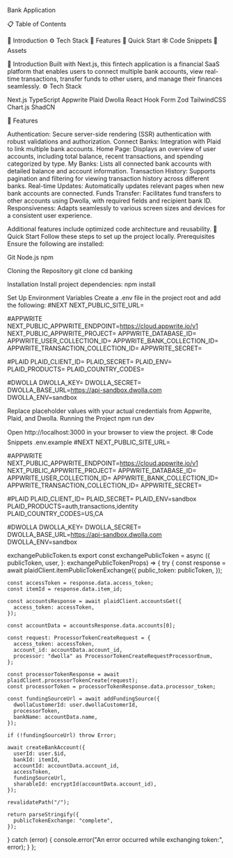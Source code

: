Bank Application

📋 Table of Contents

🤖 Introduction
⚙️ Tech Stack
🔋 Features
🤸 Quick Start
🕸️ Code Snippets
🔗 Assets

🤖 Introduction
Built with Next.js, this fintech application is a financial SaaS platform that enables users to connect multiple bank accounts, view real-time transactions, transfer funds to other users, and manage their finances seamlessly.
⚙️ Tech Stack


Next.js
TypeScript
Appwrite
Plaid
Dwolla
React Hook Form
Zod
TailwindCSS
Chart.js
ShadCN

🔋 Features

Authentication: Secure server-side rendering (SSR) authentication with robust validations and authorization.
Connect Banks: Integration with Plaid to link multiple bank accounts.
Home Page: Displays an overview of user accounts, including total balance, recent transactions, and spending categorized by type.
My Banks: Lists all connected bank accounts with detailed balance and account information.
Transaction History: Supports pagination and filtering for viewing transaction history across different banks.
Real-time Updates: Automatically updates relevant pages when new bank accounts are connected.
Funds Transfer: Facilitates fund transfers to other accounts using Dwolla, with required fields and recipient bank ID.
Responsiveness: Adapts seamlessly to various screen sizes and devices for a consistent user experience.

Additional features include optimized code architecture and reusability.
🤸 Quick Start
Follow these steps to set up the project locally.
Prerequisites
Ensure the following are installed:

Git
Node.js
npm

Cloning the Repository
git clone 
cd banking

Installation
Install project dependencies:
npm install

Set Up Environment Variables
Create a .env file in the project root and add the following:
#NEXT
NEXT_PUBLIC_SITE_URL=

#APPWRITE
NEXT_PUBLIC_APPWRITE_ENDPOINT=https://cloud.appwrite.io/v1
NEXT_PUBLIC_APPWRITE_PROJECT=
APPWRITE_DATABASE_ID=
APPWRITE_USER_COLLECTION_ID=
APPWRITE_BANK_COLLECTION_ID=
APPWRITE_TRANSACTION_COLLECTION_ID=
APPWRITE_SECRET=

#PLAID
PLAID_CLIENT_ID=
PLAID_SECRET=
PLAID_ENV=
PLAID_PRODUCTS=
PLAID_COUNTRY_CODES=

#DWOLLA
DWOLLA_KEY=
DWOLLA_SECRET=
DWOLLA_BASE_URL=https://api-sandbox.dwolla.com
DWOLLA_ENV=sandbox

Replace placeholder values with your actual credentials from Appwrite, Plaid, and Dwolla.
Running the Project
npm run dev

Open http://localhost:3000 in your browser to view the project.
🕸️ Code Snippets
.env.example
#NEXT
NEXT_PUBLIC_SITE_URL=

#APPWRITE
NEXT_PUBLIC_APPWRITE_ENDPOINT=https://cloud.appwrite.io/v1
NEXT_PUBLIC_APPWRITE_PROJECT=
APPWRITE_DATABASE_ID=
APPWRITE_USER_COLLECTION_ID=
APPWRITE_BANK_COLLECTION_ID=
APPWRITE_TRANSACTION_COLLECTION_ID=
APPWRITE_SECRET=

#PLAID
PLAID_CLIENT_ID=
PLAID_SECRET=
PLAID_ENV=sandbox
PLAID_PRODUCTS=auth,transactions,identity
PLAID_COUNTRY_CODES=US,CA

#DWOLLA
DWOLLA_KEY=
DWOLLA_SECRET=
DWOLLA_BASE_URL=https://api-sandbox.dwolla.com
DWOLLA_ENV=sandbox

exchangePublicToken.ts
export const exchangePublicToken = async ({
  publicToken,
  user,
}: exchangePublicTokenProps) => {
  try {
    const response = await plaidClient.itemPublicTokenExchange({
      public_token: publicToken,
    });

    const accessToken = response.data.access_token;
    const itemId = response.data.item_id;

    const accountsResponse = await plaidClient.accountsGet({
      access_token: accessToken,
    });

    const accountData = accountsResponse.data.accounts[0];

    const request: ProcessorTokenCreateRequest = {
      access_token: accessToken,
      account_id: accountData.account_id,
      processor: "dwolla" as ProcessorTokenCreateRequestProcessorEnum,
    };

    const processorTokenResponse = await plaidClient.processorTokenCreate(request);
    const processorToken = processorTokenResponse.data.processor_token;

    const fundingSourceUrl = await addFundingSource({
      dwollaCustomerId: user.dwollaCustomerId,
      processorToken,
      bankName: accountData.name,
    });

    if (!fundingSourceUrl) throw Error;

    await createBankAccount({
      userId: user.$id,
      bankId: itemId,
      accountId: accountData.account_id,
      accessToken,
      fundingSourceUrl,
      sharableId: encryptId(accountData.account_id),
    });

    revalidatePath("/");

    return parseStringify({
      publicTokenExchange: "complete",
    });
  } catch (error) {
    console.error("An error occurred while exchanging token:", error);
  }
};

